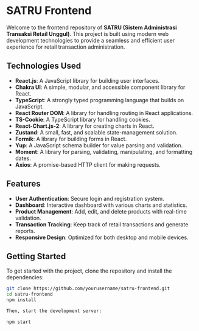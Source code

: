 # SATRU Frontend

Welcome to the frontend repository of **SATRU (Sistem Administrasi Transaksi Retail Unggul)**. This project is built using modern web development technologies to provide a seamless and efficient user experience for retail transaction administration.

## Technologies Used

- **React.js**: A JavaScript library for building user interfaces.
- **Chakra UI**: A simple, modular, and accessible component library for React.
- **TypeScript**: A strongly typed programming language that builds on JavaScript.
- **React Router DOM**: A library for handling routing in React applications.
- **TS-Cookie**: A TypeScript library for handling cookies.
- **React-Chart.js-2**: A library for creating charts in React.
- **Zustand**: A small, fast, and scalable state-management solution.
- **Formik**: A library for building forms in React.
- **Yup**: A JavaScript schema builder for value parsing and validation.
- **Moment**: A library for parsing, validating, manipulating, and formatting dates.
- **Axios**: A promise-based HTTP client for making requests.

## Features

- **User Authentication**: Secure login and registration system.
- **Dashboard**: Interactive dashboard with various charts and statistics.
- **Product Management**: Add, edit, and delete products with real-time validation.
- **Transaction Tracking**: Keep track of retail transactions and generate reports.
- **Responsive Design**: Optimized for both desktop and mobile devices.

## Getting Started

To get started with the project, clone the repository and install the dependencies:

```bash
git clone https://github.com/yourusername/satru-frontend.git
cd satru-frontend
npm install

Then, start the development server:

npm start

